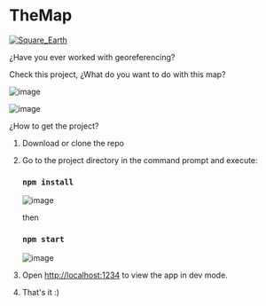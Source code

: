 # TheMap

[![Square_Earth](https://cdn3.emoji.gg/emojis/2610-square-earth.png)](https://emoji.gg/emoji/2610-square-earth)

¿Have you ever worked with georeferencing?

Check this project, ¿What do you want to do with this map?

![image](https://user-images.githubusercontent.com/44687875/211937069-bc082c35-77be-40e7-ad5a-f2ec685321f3.png)

![image](https://user-images.githubusercontent.com/44687875/211937973-57ae03f3-682a-442d-9b03-064702ff59dc.png)

¿How to get the project?

1. Download or clone the repo

2. Go to the project directory in the command prompt and execute:

   ### `npm install`
   
   ![image](https://user-images.githubusercontent.com/44687875/211939188-ca4020aa-a44c-4dea-83c9-bf70ea54196e.png)

   then

   ### `npm start`
   
   ![image](https://user-images.githubusercontent.com/44687875/211937798-c0c045f7-2936-47fd-bc6b-731b8d92081a.png)
   


3. Open [http://localhost:1234](http://localhost:1234) to view the app in dev mode.

4. That's it :)


